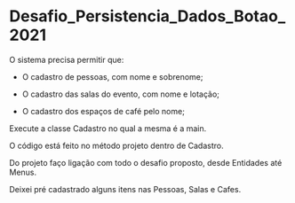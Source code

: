 # Desafio_Persistencia_Dados_Botao_2021
O sistema precisa permitir que:

- O cadastro de pessoas, com nome e sobrenome;

- O cadastro das salas do evento, com nome e lotação;

- O cadastro dos espaços de café pelo nome;

Execute  a classe Cadastro no qual a mesma é a main.

O código está feito no método projeto dentro de Cadastro.

Do projeto faço ligação com todo o desafio proposto, desde Entidades até Menus.

Deixei pré cadastrado alguns itens nas Pessoas, Salas e Cafes.
